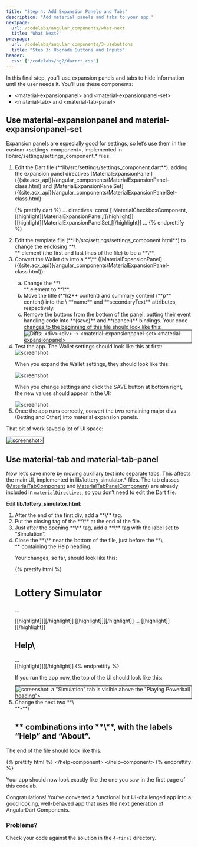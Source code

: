 ```yaml
---
title: "Step 4: Add Expansion Panels and Tabs"
description: "Add material panels and tabs to your app."
nextpage:
  url: /codelabs/angular_components/what-next
  title: "What Next?"
prevpage:
  url: /codelabs/angular_components/3-usebuttons
  title: "Step 3: Upgrade Buttons and Inputs"
header:
  css: ["/codelabs/ng2/darrrt.css"]
---
```


In this final step, you’ll use expansion panels and tabs to hide
information until the user needs it. You’ll use these components:

*   \<material-expansionpanel> and \<material-expansionpanel-set>
*   \<material-tab> and \<material-tab-panel>

## <i class="fa fa-money"> </i> Use material-expansionpanel and material-expansionpanel-set

Expansion panels are especially good for settings,
so let’s use them in the custom \<settings-component>,
implemented in lib/src/settings/settings_component.* files.


<ol markdown="1">

<li markdown="1"> Edit the Dart file
    (**lib/src/settings/settings_component.dart**),
    adding the expansion panel directives
    [MaterialExpansionPanel]({{site.acx_api}}/angular_components/MaterialExpansionPanel-class.html) and
    [MaterialExpansionPanelSet]({{site.acx_api}}/angular_components/MaterialExpansionPanelSet-class.html):

{% prettify dart %}
...
directives: const [
  MaterialCheckboxComponent,
  [[highlight]]MaterialExpansionPanel,[[/highlight]]
  [[highlight]]MaterialExpansionPanelSet,[[/highlight]]
  ...
{% endprettify %}
</li>

<li markdown="1"> Edit the template file
    (**lib/src/settings/settings_component.html**) to change the
    enclosing **\<div>** element (the first and last lines of the file)
    to be a **\<material-expansionpanel-set>**.
</li>

<li markdown="1"> Convert the Wallet div into a
    **\<material-expansionpanel>**
    ([MaterialExpansionPanel]({{site.acx_api}}/angular_components/MaterialExpansionPanel-class.html)):

<ol type="a" markdown="1">
<li markdown="1"> Change the **\<div>** element to **\<material-expansionpanel>**.
</li>

<li markdown="1"> Move the title (**h2** content) and summary content
    (**p** content) into the \<material-expansionpanel> **name** and
    **secondaryText** attributes, respectively.
</li>

<li markdown="1"> Remove the buttons from the bottom of the panel,
    putting their event handling code into **(save)** and
    **(cancel)** bindings. Your code changes to the beginning of
    this file should look like this:

<img style="border:1px solid black" src="images/material-expansionpanel-diffs.png" alt='Diffs: <div><div> -> <material-expansionpanel-set><material-expansionpanel>'>
</li>
</ol>

</li>

<li markdown="1"> Test the app. The Wallet settings should look like
    this at first:

<img src="images/material-expansionpanel-wallet-1.png" alt='screenshot'>

When you expand the Wallet settings, they should look like this:

<img src="images/material-expansionpanel-wallet-2.png" alt='screenshot'>

When you change settings and click the SAVE button at bottom right, the new values should appear in the UI:

<img src="images/material-expansionpanel-wallet-3.png" alt='screenshot'>
</li>

<li markdown="1"> Once the app runs correctly, convert the two
    remaining major divs (Betting and Other) into material expansion panels.
</li>
</ol>

That bit of work saved a lot of UI space:

<img style="border:1px solid black" src="images/material-expansionpanel-after.png" alt='screenshot>'>


## <i class="fa fa-money"> </i> Use material-tab and material-tab-panel

Now let’s save more by moving auxiliary text into separate tabs.
This affects the main UI, implemented in lib/lottery_simulator.* files.
The tab classes
([MaterialTabComponent]({{site.acx_api}}/angular_components/MaterialTabComponent-class.html) and
[MaterialTabPanelComponent]({{site.acx_api}}/angular_components/MaterialTabPanelComponent-class.html))
are already included in [`materialDirectives`]({{site.acx_api}}/angular_components/materialDirectives-constant.html),
so you don’t need to edit the Dart file.

Edit **lib/lottery_simulator.html**:

<ol markdown="1">

<li markdown="1"> After the end of the first div,
    add a **\<material-tab-panel>** tag.
</li>

<li markdown="1"> Put the closing tag of the **\<material-tab-panel>**
    at the end of the file.
</li>

<li markdown="1"> Just after the opening **\<material-tab-panel>** tag,
    add a **\<material-tab>** tag with the label set to “Simulation”.
</li>

<li markdown="1"> Close the **\<material-tab-panel>** near the bottom
    of the file, just before the **\<div>** containing the Help heading.

Your changes, so far, should look like this:

{% prettify html %}
<h1>Lottery Simulator</h1>

<div class="help">
  ...
</div>

[[highlight]]<material-tab-panel>[[/highlight]]
  [[highlight]]<material-tab label="Simulation">[[/highlight]]
    ...
  [[highlight]]</material-tab>[[/highlight]]
<div>
  <h2>Help\</h2>
  ...
</div>
[[highlight]]</material-tab-panel>[[/highlight]]
{% endprettify %}

If you run the app now, the top of the UI should look like this:

<img style="border:1px solid black" src="images/material-tab-after.png" alt='screenshot: a "Simulation" tab is visible above the "Playing Powerball heading">'>
</li>

<li markdown="1"> Change the next two **\<div>**-**\<h2>**
    combinations into **\<material-tabs>**, with the labels “Help” and “About”.
</li>
</ol>

The end of the file should look like this:

{% prettify html %}
  </material-tab>
  <material-tab label="Help">
    <help-component content="help">\</help-component>
  </material-tab>
  <material-tab label="About">
    <help-component content="about">\</help-component>
  </material-tab>
</material-tab-panel>
{% endprettify %}

Your app should now look exactly like the one you saw in the
first page of this codelab.

Congratulations! You’ve converted a functional but UI-challenged app into
a good looking, well-behaved app that uses
the next generation of AngularDart Components.

### Problems?

Check your code against the solution
in the `4-final` directory.
